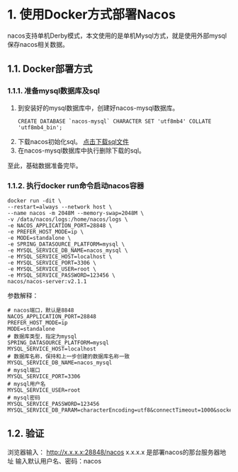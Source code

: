 # 1. 使用Docker方式部署Nacos

nacos支持单机Derby模式，本文使用的是单机Mysql方式，就是使用外部mysql保存nacos相关数据。

## 1.1. Docker部署方式
### 1.1.1. 准备mysql数据库及sql
1. 到安装好的mysql数据库中，创建好nacos-mysql数据库。
   ```shell
   CREATE DATABASE `nacos-mysql` CHARACTER SET 'utf8mb4' COLLATE 'utf8mb4_bin';
   ```
2. 下载nacos初始化sql。
   [点击下载sql文件](https://github.com/alibaba/nacos/blob/develop/distribution/conf/mysql-schema.sql)
3. 在nacos-mysql数据库中执行删除下载的sql。
   
至此，基础数据准备完毕。

### 1.1.2. 执行docker run命令启动nacos容器
```shell
docker run -dit \
--restart=always --network host \
--name nacos -m 2048M --memory-swap=2048M \
-v /data/nacos/logs:/home/nacos/logs \
-e NACOS_APPLICATION_PORT=28848 \
-e PREFER_HOST_MODE=ip \
-e MODE=standalone \
-e SPRING_DATASOURCE_PLATFORM=mysql \
-e MYSQL_SERVICE_DB_NAME=nacos_mysql \
-e MYSQL_SERVICE_HOST=localhost \
-e MYSQL_SERVICE_PORT=3306 \
-e MYSQL_SERVICE_USER=root \
-e MYSQL_SERVICE_PASSWORD=123456 \
nacos/nacos-server:v2.1.1
```

参数解释：
```shell
# nacos端口，默认是8848
NACOS_APPLICATION_PORT=28848
PREFER_HOST_MODE=ip
MODE=standalone
# 数据库类型，指定为mysql
SPRING_DATASOURCE_PLATFORM=mysql
MYSQL_SERVICE_HOST=localhost
# 数据库名称，保持和上一步创建的数据库名称一致
MYSQL_SERVICE_DB_NAME=nacos_mysql
# mysql端口
MYSQL_SERVICE_PORT=3306
# mysql用户名
MYSQL_SERVICE_USER=root
# mysql密码
MYSQL_SERVICE_PASSWORD=123456
MYSQL_SERVICE_DB_PARAM=characterEncoding=utf8&connectTimeout=1000&socketTimeout=3000&autoReconnect=true&useSSL=false
```

## 1.2. 验证
浏览器输入：
http://x.x.x.x:28848/nacos     x.x.x.x 是部署nacos的那台服务器地址
输入默认用户名、密码：nacos